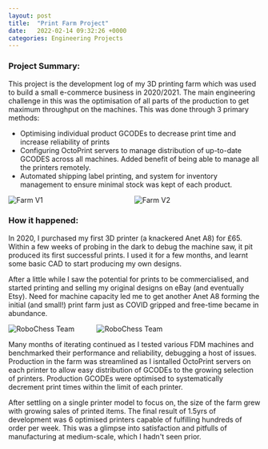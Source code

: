 ```yaml
---
layout: post
title:  "Print Farm Project"
date:   2022-02-14 09:32:26 +0000
categories: Engineering Projects
---
```

<!-- # RoboChess Project -->

### Project Summary:
This project is the development log of my 3D printing farm which was used to build a small e-commerce business in 2020/2021. The main engineering challenge in this was the optimisation of all parts of the production to get maximum throughput on the machines. This was done through 3 primary methods:
- Optimising individual product GCODEs to decrease print time and increase reliability of prints
- Configuring OctoPrint servers to manage distribution of up-to-date GCODES across all machines. Added benefit of being able to manage all the printers remotely.
- Automated shipping label printing, and system for inventory management to ensure minimal stock was kept of each product.

<div style="display: flex; flex-wrap: wrap;">
    <img src="/assets/PrintFarm/FarmV1.gif" alt="Farm V1" style="flex: 1; max-width: 50%;" />
    <img src="/assets/PrintFarm/FarmV2.gif" alt="Farm V2" style="flex: 1; max-width: 50%;" />
</div>

### How it happened:
In 2020, I purchased my first 3D printer (a knackered Anet A8) for £65. Within a few weeks of probing in the dark to debug the machine saw, it pit produced its first successful prints. I used it for a few months, and learnt some basic CAD to start producing my own designs. 

After a little while I saw the potential for prints to be commercialised, and started printing and selling my original designs on eBay (and eventually Etsy). Need for machine capacity led me to get another Anet A8 forming the initial (and small!) print farm just as COVID gripped and free-time became in abundance.

<div style="display: flex; flex-wrap: wrap;">
    <img src="/assets/PrintFarm/EarlyFarm.jpg" alt="RoboChess Team" style="flex: 1; max-width: 35%;" />
    <img src="/assets/PrintFarm/FirstPrint.jpg" alt="RoboChess Team" style="flex: 1; max-width: 65%;" />
</div>

Many months of iterating continued as I tested various FDM machines and benchmarked their performance and reliability, debugging a host of issues. Production in the farm was streamlined as I isntalled OctoPrint servers on each printer to allow easy distribution of GCODEs to the growing selection of printers. Production GCODEs were optimised to systematically decrement print times within the limit of each printer.

After settling on a single printer model to focus on, the size of the farm grew with growing sales of printed items. The final result of 1.5yrs of development was 6 optimised printers capable of fulfilling hundreds of order per week. This was a glimpse into satisfaction and pitfulls of manufacturing at medium-scale, which I hadn't seen prior.